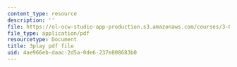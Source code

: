 ```yaml
---
content_type: resource
description: ''
file: https://ol-ocw-studio-app-production.s3.amazonaws.com/courses/3-091sc-introduction-to-solid-state-chemistry-fall-2010/4ae966ebdaac2d5a0de6237e808683b0_h57hFAsLAGo.pdf
file_type: application/pdf
resourcetype: Document
title: 3play pdf file
uid: 4ae966eb-daac-2d5a-0de6-237e808683b0
---
```

